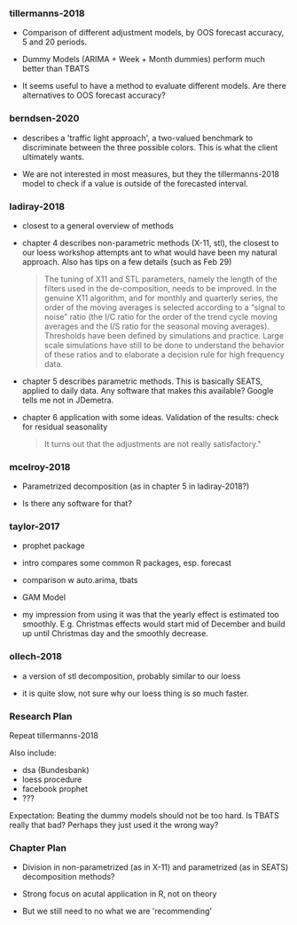 ### tillermanns-2018

- Comparison of different adjustment models, by OOS forecast accuracy, 5 and 20 periods.

- Dummy Models (ARIMA + Week + Month dummies) perform much better than TBATS

- It seems useful to have a method to evaluate different models. Are there alternatives to OOS forecast accuracy?


### berndsen-2020

- describes a 'traffic light approach', a two-valued benchmark to discriminate between the three possible colors. This is what the client ultimately wants.

- We are not interested in most measures, but they the tillermanns-2018 model to check if a value is outside of the forecasted interval.



### ladiray-2018

- closest to a general overview of methods

- chapter 4 describes non-parametric methods (X-11, stl), the closest to our loess workshop attempts ant to what would have been my natural approach.
Also has tips on a few details (such as Feb 29)

    > The tuning of X11 and STL parameters, namely the length of the filters used in the de-composition, needs to be improved. In the genuine X11 algorithm, and for monthly and quarterly series, the order of the moving averages is selected according to a “signal to noise” ratio (the I/C ratio for the order of the trend cycle moving averages and the I/S ratio for the seasonal moving averages). Thresholds have been defined by simulations and practice. Large scale simulations have still to be done to understand the behavior of these ratios and to elaborate a decision rule for high frequency data.

- chapter 5 describes parametric methods.
This is basically SEATS, applied to daily data. Any software that makes this available? Google tells me not in JDemetra.

- chapter 6 application with some ideas.
Validation of the results: check for residual seasonality

    > It turns out that the adjustments are not really satisfactory."


### mcelroy-2018

- Parametrized decomposition (as in chapter 5 in ladiray-2018?)

- Is there any software for that?



### taylor-2017

- prophet package

- intro compares some common R packages, esp. forecast

- comparison w auto.arima, tbats

- GAM Model

- my impression from using it was that the yearly effect is estimated too smoothly.
E.g. Christmas effects would start mid of December and build up until Christmas day and the smoothly decrease.


### ollech-2018

- a version of stl decomposition, probably similar to our loess

- it is quite slow, not sure why our loess thing is so much faster.




### Research Plan

Repeat tillermanns-2018

Also include:

- dsa (Bundesbank)
- loess procedure
- facebook prophet
- ???

Expectation: Beating the dummy models should not be too hard. Is TBATS really that bad?
Perhaps they just used it the wrong way?



### Chapter Plan

- Division in non-parametrized (as in X-11) and parametrized (as in SEATS) decomposition methods?

- Strong focus on acutal application in R, not on theory

- But we still need to no what we are 'recommending'





